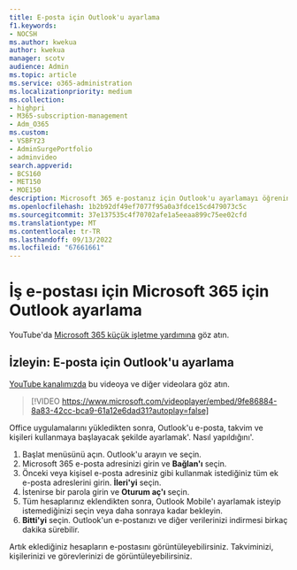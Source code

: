 ```yaml
---
title: E-posta için Outlook'u ayarlama
f1.keywords:
- NOCSH
ms.author: kwekua
author: kwekua
manager: scotv
audience: Admin
ms.topic: article
ms.service: o365-administration
ms.localizationpriority: medium
ms.collection:
- highpri
- M365-subscription-management
- Adm_O365
ms.custom:
- VSBFY23
- AdminSurgePortfolio
- adminvideo
search.appverid:
- BCS160
- MET150
- MOE150
description: Microsoft 365 e-postanız için Outlook'u ayarlamayı öğrenin.
ms.openlocfilehash: 1b2b92df49ef7077f95a0a3fdce15cd479073c5c
ms.sourcegitcommit: 37e137535c4f70702afe1a5eeaa899c75ee02cfd
ms.translationtype: MT
ms.contentlocale: tr-TR
ms.lasthandoff: 09/13/2022
ms.locfileid: "67661661"
---
```

# <a name="set-up-outlook-for-microsoft-365-for-business-email"></a>İş e-postası için Microsoft 365 için Outlook ayarlama 

YouTube'da [Microsoft 365 küçük işletme yardımına](https://go.microsoft.com/fwlink/?linkid=2197659) göz atın.

## <a name="watch-set-up-outlook-for-email"></a>İzleyin: E-posta için Outlook'u ayarlama

[YouTube kanalımızda](https://go.microsoft.com/fwlink/?linkid=2198010) bu videoya ve diğer videolara göz atın.

> [!VIDEO https://www.microsoft.com/videoplayer/embed/9fe86884-8a83-42cc-bca9-61a12e6dad31?autoplay=false]

Office uygulamalarını yükledikten sonra, Outlook'u e-posta, takvim ve kişileri kullanmaya başlayacak şekilde ayarlamak&#39;. Nasıl yapıldığını&#39;.

1. Başlat menüsünü açın. Outlook'u arayın ve seçin.
2. Microsoft 365 e-posta adresinizi girin ve  **Bağlan'ı** seçin.
3. Önceki veya kişisel e-posta adresiniz gibi kullanmak istediğiniz tüm ek e-posta adreslerini girin. **İleri'yi** seçin.
4. İstenirse bir parola girin ve  **Oturum aç'ı** seçin.
5. Tüm hesaplarınız eklendikten sonra, Outlook Mobile'ı ayarlamak isteyip istemediğinizi seçin veya daha sonraya kadar bekleyin.
6. **Bitti'yi** seçin. Outlook'un e-postanızı ve diğer verilerinizi indirmesi birkaç dakika sürebilir.

Artık eklediğiniz hesapların e-postasını görüntüleyebilirsiniz. Takviminizi, kişilerinizi ve görevlerinizi de görüntüleyebilirsiniz.